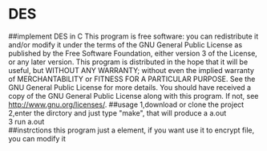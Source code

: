 # DES
##implement DES in C
    This program is free software: you can redistribute it and/or modify
    it under the terms of the GNU General Public License as published by
    the Free Software Foundation, either version 3 of the License, or
    any later version.
    This program is distributed in the hope that it will be useful,
    but WITHOUT ANY WARRANTY; without even the implied warranty of
    MERCHANTABILITY or FITNESS FOR A PARTICULAR PURPOSE.  See the
    GNU General Public License for more details.
    You should have received a copy of the GNU General Public License
    along with this program.  If not, see <http://www.gnu.org/licenses/>.
##usage
    1,download or clone the project<br>
    2,enter the dirctory and just type "make", that will produce a a.out<br>
    3 run a.out<br>
##instrctions
    this program just a element, if you want use it to encrypt file, you can modify it 
